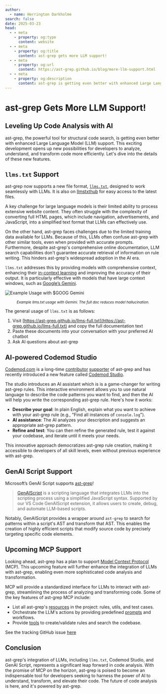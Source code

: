 ```yaml
---
author:
  - name: Herrington Darkholme
search: false
date: 2025-03-23
head:
  - - meta
    - property: og:type
      content: website
  - - meta
    - property: og:title
      content: ast-grep gets more LLM support!
  - - meta
    - property: og:url
      content: https://ast-grep.github.io/blog/more-llm-support.html
  - - meta
    - property: og:description
      content: ast-grep is getting even better with enhanced Large Language Model (LLM) support. This exciting development opens up new possibilities for developers to analyze, understand, and transform code more efficiently. Let's dive into the details of these new features.
---
```


# ast-grep Gets More LLM Support!

## Leveling Up Code Analysis with AI

ast-grep, the powerful tool for structural code search, is getting even better with enhanced Large Language Model (LLM) support. This exciting development opens up new possibilities for developers to analyze, understand, and transform code more efficiently. Let's dive into the details of these new features.

## `llms.txt` Support

ast-grep now supports a new file format, [`llms.txt`](https://llmstxt.org/), designed to work seamlessly with LLMs. It is also on [llmstxthub](https://llmstxthub.com/websites/ast-grep) for easy access to the latest files.

A key challenge for large language models is their limited ability to process extensive website content. They often struggle with the complexity of converting full HTML pages, which include navigation, advertisements, and JavaScript, into a simplified text format that LLMs can effectively use.

On the other hand, ast-grep faces challenges due to the limited training data available for LLMs. Because of this, LLMs often confuse ast-grep with other similar tools, even when provided with accurate prompts. Furthermore, despite ast-grep's comprehensive online documentation, LLM search capabilities don't guarantee accurate retrieval of information on rule writing. This hinders ast-grep's widespread adoption in the AI era.

`llms.txt` addresses this by providing models with comprehensive context, enhancing their [in-context learning](https://arxiv.org/abs/2301.00234) and improving the accuracy of their output. It is particularly effective with models that have large context windows, such as [Google’s Gemini](https://aistudio.google.com/).

![Example Usage with $GOOG Gemini](/image/blog/gemini.jpeg)

<center><i><sub>Example llms.txt usage with Gemini. The full doc reduces model hallucination.</sub></i></center>

The general usage of `llms.txt` is as follows:

1. Visit [https://ast-grep.github.io/llms-full.txt](https://ast-grep.github.io/llms-full.txt) and copy the full documentation text
2. Paste these documents into your conversation with your preferred AI chatbot
3. Ask AI questions about ast-grep

## AI-powered Codemod Studio

[Codemod.com](https://codemod.com/) is a long-time [contributor](https://go.codemod.com/ast-grep-contributions) [supporter](https://github.com/ast-grep/ast-grep?tab=readme-ov-file#sponsor) of ast-grep and has recently introduced a new feature called [Codemod Studio](https://app.codemod.com/studio).

The studio introduces an AI assistant which is is a game-changer for writing ast-grep rules. This interactive environment allows you to use natural language to describe the code patterns you want to find, and then the AI will help you write the corresponding ast-grep rule. Here's how it works:

- **Describe your goal**: In plain English, explain what you want to achieve with your ast-grep rule (e.g., "Find all instances of `console.log`").
- **AI assistance**: The AI analyzes your description and suggests an appropriate ast-grep pattern.
- **Refine and test**: You can then refine the generated rule, test it against your codebase, and iterate until it meets your needs.

This innovative approach democratizes ast-grep rule creation, making it accessible to developers of all skill levels, even without previous experience with ast-grep.

## GenAI Script Support

Microsoft’s GenAI Script supports [ast-grep](https://microsoft.github.io/genaiscript/reference/scripts/ast-grep/)!

> [GenAIScript](https://microsoft.github.io/genaiscript/) is a scripting language that integrates LLMs into the scripting process using a simplified JavaScript syntax. Supported by our VS Code GenAIScript extension, it allows users to create, debug, and automate LLM-based scripts.

Notably, GenAIScript provides a wrapper around `ast-grep` to search for patterns within a script's AST and transform that AST. This enables the creation of highly efficient scripts that modify source code by precisely targeting specific code elements.

## Upcoming MCP Support

Looking ahead, ast-grep has a plan to support [Model Context Protocol](https://modelcontextprotocol.io) (MCP). This upcoming feature will further enhance the integration of LLMs with ast-grep, enabling even more sophisticated code analysis and transformation.

MCP will provide a standardized interface for LLMs to interact with ast-grep, streamlining the process of analyzing and transforming code. Some of the key features of ast-grep MCP include:

- List all ast-grep's [resources](https://modelcontextprotocol.io/docs/concepts/resources) in the project: rules, utils, and test cases.
- Orchestrate the LLM's actions by providing predefined [prompts](https://modelcontextprotocol.io/docs/concepts/prompts) and workflows.
- Provide [tools](https://modelcontextprotocol.io/docs/concepts/tools) to create/validate rules and search the codebase.

See the tracking GitHub issue [here](https://github.com/ast-grep/ast-grep/issues/1895)

## Conclusion

ast-grep's integration of LLMs, including `llms.txt`, Codemod Studio, and GenAI Script, represents a significant leap forward in code analysis. With the promise of MCP on the horizon, ast-grep is poised to become an indispensable tool for developers seeking to harness the power of AI to understand, transform, and elevate their code. The future of code analysis is here, and it's powered by ast-grep.
